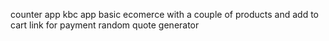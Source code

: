 counter app
kbc app
basic ecomerce with a couple of products and add to cart link for payment
random quote generator